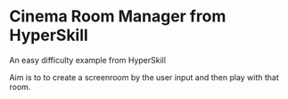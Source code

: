 # Cinema Room Manager from HyperSkill
An easy difficulty example from HyperSkill

Aim is to to create a screenroom by the user input and then play with that room.
